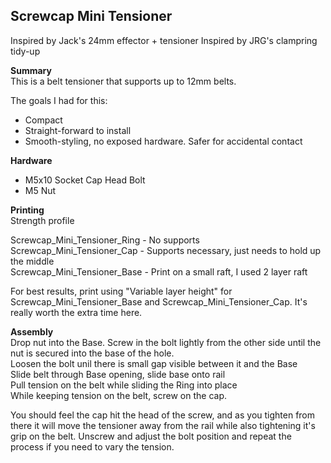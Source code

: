## Screwcap Mini Tensioner

Inspired by Jack's 24mm effector + tensioner
Inspired by JRG's clampring tidy-up
 

**Summary**  
This is a belt tensioner that supports up to 12mm belts.  

The goals I had for this:  
- Compact
- Straight-forward to install
- Smooth-styling, no exposed hardware. Safer for accidental contact 

**Hardware**  
- M5x10 Socket Cap Head Bolt  
- M5 Nut

**Printing**  
Strength profile

Screwcap_Mini_Tensioner_Ring - No supports  
Screwcap_Mini_Tensioner_Cap - Supports necessary, just needs to hold up the middle  
Screwcap_Mini_Tensioner_Base - Print on a small raft, I used 2 layer raft


For best results, print using "Variable layer height" for Screwcap_Mini_Tensioner_Base and Screwcap_Mini_Tensioner_Cap. It's really worth the extra time here.


**Assembly**  
Drop nut into the Base. Screw in the bolt lightly from the other side until the nut is secured into the base of the hole.  
Loosen the bolt unil there is small gap visible between it and the Base  
Slide belt through Base opening, slide base onto rail  
Pull tension on the belt while sliding the Ring into place  
While keeping tension on the belt, screw on the cap.

You should feel the cap hit the head of the screw, and as you tighten from there it will move the tensioner away from the rail while also tightening it's grip on the belt. Unscrew and adjust the bolt position and repeat the process if you need to vary the tension.